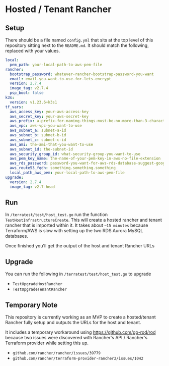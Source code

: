 # Hosted / Tenant Rancher

## Setup

There should be a file named `config.yml` that sits at the top level of this repository sitting next to the `README.md`. It should match the following, replaced with your values.

```yml
local:
  pem_path: your-local-path-to-aws-pem-file
rancher:
  bootstrap_password: whatever-rancher-bootstrap-password-you-want
  email: email-you-want-to-use-for-lets-encrypt
  version: 2.7.4
  image_tag: v2.7.4
  psp_bool: false
k3s:
  version: v1.23.6+k3s1
tf_vars:
  aws_access_key: your-aws-access-key
  aws_secret_key: your-aws-secret-key
  aws_prefix: a-prefix-for-naming-things-must-be-no-more-than-3-characters
  aws_vpc: aws-vpc-you-want-to-use
  aws_subnet_a: subnet-a-id
  aws_subnet_b: subnet-b-id
  aws_subnet_c: subnet-c-id
  aws_ami: the-ami-that-you-want-to-use
  aws_subnet_id: the-subnet-id
  aws_security_group_id: what-security-group-you-want-to-use
  aws_pem_key_name: the-name-of-your-pem-key-in-aws-no-file-extension
  aws_rds_password: password-you-want-for-aws-rds-database-suggest-googling-for-requirements
  aws_route53_fqdn: something.something.something
  local_path_aws_pem: your-local-path-to-aws-pem-file
upgrade:
  version: 2.7.4
  image_tag: v2.7-head
```

## Run

In `/terratest/test/host_test.go` run the function `TestHostInfrastructureCreate`. This will create a hosted rancher and tenant rancher that is imported within it. It takes about `~15 minutes` because Terraform/AWS is slow with setting up the two RDS Aurora MySQL databases.

Once finished you'll get the output of the host and tenant Rancher URLs

## Upgrade

You can run the following in `/terratest/test/host_test.go` to upgrade

- `TestUpgradeHostRancher`
- `TestUpgradeTenantRancher`

## Temporary Note

This repository is currently working as an MVP to create a hosted/tenant Rancher fully setup and outputs the URLs for the host and tenant.

It includes a temporary workaround using https://github.com/go-rod/rod because two issues were discovered with Rancher's API / Rancher's Terraform provider while setting this up.

- `github.com/rancher/rancher/issues/39779`
- `github.com/rancher/terraform-provider-rancher2/issues/1042`
